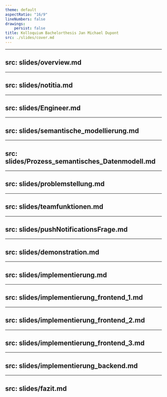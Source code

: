 ```yaml
---
theme: default
aspectRatio: "16/9"
lineNumbers: false
drawings:
    persist: false
title: Kolloquium Bachelorthesis Jan Michael Dupont
src: ./slides/cover.md
---
```


---
src: slides/overview.md
---

---
src: slides/notitia.md
---

---
src: slides/Engineer.md
---

---
src: slides/semantische_modellierung.md
---

---
src: slides/Prozess_semantisches_Datenmodell.md
---

---
src: slides/problemstellung.md
---

---
src: slides/teamfunktionen.md
---

---
src: slides/pushNotificationsFrage.md
---

---
src: slides/demonstration.md
---

---
src: slides/implementierung.md
---

---
src: slides/implementierung_frontend_1.md
---

---
src: slides/implementierung_frontend_2.md
---

---
src: slides/implementierung_frontend_3.md
---

---
src: slides/implementierung_backend.md
---

---
src: slides/fazit.md
---